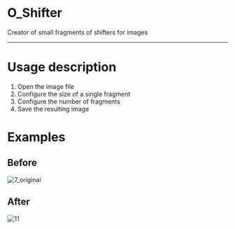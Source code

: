 # O_Shifter
Creator of small fragments of shifters for images
***
# Usage description
1. Open the image file
2. Сonfigure the size of a single fragment
3. Сonfigure the number of fragments
4. Save the resulting image
# Examples
## Before
![7_original](https://user-images.githubusercontent.com/63102159/119367906-a1e68c00-bcdc-11eb-84b1-dd46a1578394.jpeg)

## After
![11](https://user-images.githubusercontent.com/63102159/119368002-bdea2d80-bcdc-11eb-82bd-ee9a7dcbc443.JPG)

